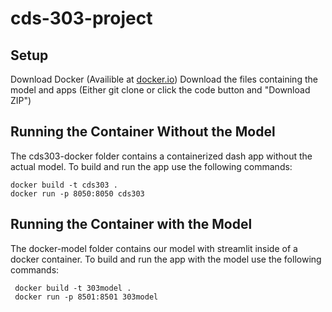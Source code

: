 # cds-303-project

## Setup
Download Docker (Availible at [docker.io](https://www.docker.com/products/docker-desktop))
Download the files containing the model and apps (Either git clone or click the code button and "Download ZIP")

## Running the Container Without the Model 
The cds303-docker folder contains a containerized dash app without the actual model. To build and run the app use the following commands: 
 ``` 
 docker build -t cds303 . 
 docker run -p 8050:8050 cds303
  ```
## Running the Container with the Model
The docker-model folder contains our model with streamlit inside of a docker container. To build and run the app with the model use the following commands:
 ```
  docker build -t 303model .
  docker run -p 8501:8501 303model
 ```

